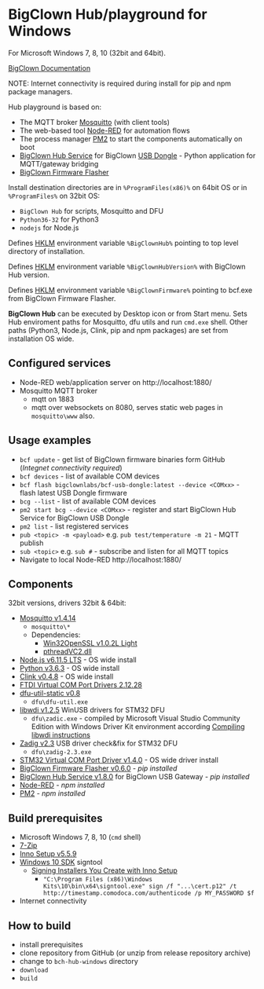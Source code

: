 # BigClown Hub/playground for Windows
For Microsoft Windows 7, 8, 10 (32bit and 64bit).

[BigClown Documentation](https://doc.bigclown.com/)

NOTE: Internet connectivity is required during install for pip and npm package managers.

Hub playground is based on:
  * The MQTT broker [Mosquitto](https://mosquitto.org) (with client tools)
  * The web-based tool [Node-RED](https://nodered.org) for automation flows
  * The process manager [PM2](http://pm2.keymetrics.io) to start the components automatically on boot
  * [BigClown Hub Service](https://github.com/bigclownlabs/bch-usb-gateway/) for BigClown [USB Dongle](https://shop.bigclown.com/products/usb-dongle) - Python application for MQTT/gateway bridging
  * [BigClown Firmware Flasher](https://github.com/bigclownlabs/bch-firmware-flasher/)

Install destination directories are in `%ProgramFiles(x86)%` on 64bit OS or in `%ProgramFiles%` on 32bit OS:

  * `BigClown Hub` for scripts, Mosquitto and DFU
  * `Python36-32` for Python3
  * `nodejs` for Node.js

Defines [HKLM](https://www.google.com/search?q=hklm) environment variable `%BigClownHub%` pointing to top level directory of installation.

Defines [HKLM](https://www.google.com/search?q=hklm) environment variable `%BigClownHubVersion%` with BigClown Hub version.

Defines [HKLM](https://www.google.com/search?q=hklm) environment variable `%BigClownFirmware%` pointing to bcf.exe from BigClown Firmware Flasher.

**BigClown Hub** can be executed by Desktop icon or from Start menu. Sets Hub enviroment paths for Mosquitto, dfu utils and run `cmd.exe` shell. Other paths (Python3, Node.js, Clink, pip and npm packages) are set from installation OS wide.


## Configured services

  * Node-RED web/application server on http://localhost:1880/
  * Mosquitto MQTT broker
    * mqtt on 1883
    * mqtt over websockets on 8080, serves static web pages in `mosquitto\www` also.


## Usage examples

  * `bcf update` - get list of BigClown firmware binaries form GitHub (*Integnet connectivity required*)
  * `bcf devices` - list of available COM devices
  * `bcf flash bigclownlabs/bcf-usb-dongle:latest --device <COMxx>` - flash latest USB Dongle firmware
  * `bcg --list` - list of available COM devices
  * `pm2 start bcg --device <COMxx>` - register and start BigClown Hub Service for BigClown USB Dongle
  * `pm2 list` - list registered services
  * `pub <topic> -m <payload>` e.g. `pub test/temperature -m 21` - MQTT publish 
  * `sub <topic>` e.g. `sub #` - subscribe and listen for all MQTT topics
  * Navigate to local Node-RED http://localhost:1880/


## Components 
32bit versions, drivers 32bit & 64bit:
  * [Mosquitto v1.4.14](https://mosquitto.org)
    * `mosquitto\*`
    * Dependencies:
      * [Win32OpenSSL v1.0.2L Light](https://slproweb.com/products/Win32OpenSSL.html)
      * [pthreadVC2.dll](https://www.sourceware.org/pub/pthreads-win32/dll-latest/dll/x86/pthreadVC2.dll)
  * [Node.js v6.11.5 LTS](https://nodejs.org/en/download/) - OS wide install
  * [Python v3.6.3](https://www.python.org/downloads/) - OS wide install
  * [Clink v0.4.8](https://github.com/mridgers/clink/) - OS wide install
  * [FTDI Virtual COM Port Drivers 2.12.28](http://www.ftdichip.com/Drivers/VCP.htm)
  * [dfu-util-static v0.8](https://sourceforge.net/projects/dfu-util/files/dfu-util-0.8-binaries/win32-mingw32/)
    * `dfu\dfu-util.exe`
  * [libwdi v1.2.5](https://github.com/pbatard/libwdi) WinUSB drivers for STM32 DFU
    * `dfu\zadic.exe` - compiled by Microsoft Visual Studio Community Edition with Windows Driver Kit environment according [Compiling libwdi instructions](https://github.com/pbatard/libwdi/wiki/Compiling-and-debugging-libwdi-or-Zadig)
  * [Zadig v2.3](http://zadig.akeo.ie/) USB driver check&fix for STM32 DFU
    * `dfu\zadig-2.3.exe`
  * [STM32 Virtual COM Port Driver v1.4.0](http://www.st.com/en/development-tools/stsw-stm32102.html) - OS wide driver install
  * [BigClown Firmware Flasher v0.6.0](https://github.com/bigclownlabs/bch-firmware-flasher/) - *pip installed*
  * [BigClown Hub Service v1.8.0](https://github.com/bigclownlabs/bch-usb-gateway) for BigClown USB Gateway - *pip installed*
  * [Node-RED](https://nodered.org/) - *npm installed*
  * [PM2](http://pm2.keymetrics.io/) - *npm installed*


## Build prerequisites

  * Microsoft Windows 7, 8, 10 (`cmd` shell)
  * [7-Zip](http://www.7-zip.org/download.html)
  * [Inno Setup v5.5.9](http://www.jrsoftware.org/isinfo.php)
  * [Windows 10 SDK](https://go.microsoft.com/fwlink/?LinkID=698771) signtool
    * [Signing Installers You Create with Inno Setup](http://revolution.screenstepslive.com/s/revolution/m/10695/l/563371-signing-installers-you-create-with-inno-setup)
      * `"C:\Program Files (x86)\Windows Kits\10\bin\x64\signtool.exe" sign /f "...\cert.p12" /t http://timestamp.comodoca.com/authenticode /p MY_PASSWORD $f`
  * Internet connectivity


## How to build

  * install prerequisites
  * clone repository from GitHub (or unzip from release repository archive)
  * change to `bch-hub-windows` directory
  * `download`
  * `build`
